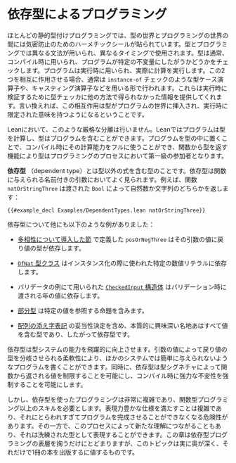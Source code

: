 <!--
# Programming with Dependent Types
-->

# 依存型によるプログラミング

<!--
In most statically-typed programming languages, there is a hermetic seal between the world of types and the world of programs.
Types and programs have different grammars and they are used at different times.
Types are typically used at compile time, to check that a program obeys certain invariants.
Programs are used at run time, to actually perform computations.
When the two interact, it is usually in the form of a type-case operator like an "instance-of" check or a casting operator that provides the type checker with information that was otherwise unavailable, to be verified at run time.
In other words, the interaction consists of types being inserted into the world of programs, gaining some limited run-time meaning.
-->

ほとんどの静的型付けプログラミングでは、型の世界とプログラミングの世界の間には気密防止のためのハーメチックシールが貼られています。型とプログラミングでは異なる文法が用いられ、異なるタイミングで使用されます。型は通常、コンパイル時に用いられ、プログラムが特定の不変量にしたがうかどうかをチェックします。プログラムは実行時に用いられ、実際に計算を実行します。この2つを相互に作用させる場合、通常は `instance-of` チェックのような型ケース演算子や、キャスティング演算子などを用いる形で行われます。これらは実行時に検証するために型チェッカに他の方法で得られなかった情報を提供してくれます。言い換えれば、この相互作用は型がプログラムの世界に挿入され、実行時に限定された意味を持つようになるということです。

<!--
Lean does not impose this strict separation.
In Lean, programs may compute types and types may contain programs.
Placing programs in types allows their full computation power to be used at compile time, and the ability to return types from functions makes types into first-class participants in the programming process.
-->

Leanにおいて、このような厳格な分離は行いません。Leanではプログラムは型を計算し、型はプログラムを含むことができます。プログラムを型の中に置くことで、コンパイル時にその計算能力をフルに使うことができ、関数から型を返す機能により型はプログラミングのプロセスにおいて第一級の参加者となります。

<!--
_Dependent types_ are types that contain non-type expressions.
A common source of dependent types is a named argument to a function.
For example, the function `natOrStringThree` returns either a natural number or a string, depending on which `Bool` it is passed:
-->

**依存型** （dependent type）とは型以外の式を含む型のことです。依存型は関数に与えられる名前付きの引数においてよく見られます。例えば、関数 `natOrStringThree` は渡された `Bool` によって自然数か文字列のどちらかを返します：

```lean
{{#example_decl Examples/DependentTypes.lean natOrStringThree}}
```

<!--
Further examples of dependent types include:
-->

依存型について他にも以下のような例がありました：

 <!--
 * [The introductory section on polymorphism](getting-to-know/polymorphism.md) contains `posOrNegThree`, in which the function's return type depends on the value of the argument.
 -->
 * [多相性について導入した節](getting-to-know/polymorphism.md) で定義した `posOrNegThree` はその引数の値に戻り値の型が依存します。
 <!--
 * [The `OfNat` type class](type-classes/pos.md#literal-numbers) depends on the specific natural number literal being used.
 -->
 * [`OfNat` 型クラス](type-classes/pos.md#literal-numbers) はインスタンス化の際に使われた特定の数値リテラルに依存します。
 <!--
 * [The `CheckedInput` structure](functor-applicative-monad/applicative.md#validated-input) used in the example of validators depends on the year in which validation occurred.
 -->
 * バリデータの例にて用いられた [`CheckedInput` 構造体](functor-applicative-monad/applicative.md#validated-input) はバリデーション時に渡される年の値に依存します。
 <!--
 * [Subtypes](functor-applicative-monad/applicative.md#subtypes) contain propositions that refer to particular values.
 -->
 * [部分型](functor-applicative-monad/applicative.md#subtypes) は特定の値を参照する命題を含みます。
 <!--
 * Essentially all interesting propositions, including those that determine the validity of [array indexing notation](props-proofs-indexing.md), are types that contain values and are thus dependent types.
 -->
 * [配列の添え字表記](props-proofs-indexing.md) の妥当性決定を含め、本質的に興味深い名地あはすべて値を含む型であり、したがって依存型です。

<!--
Dependent types vastly increase the power of a type system.
The flexibility of return types that branch on argument values enables programs to be written that cannot easily be given types in other type systems.
At the same time, dependent types allow a type signature to restrict which values may be returned from a function, enabling strong invariants to be enforced at compile time.
-->

依存型は型システムの能力を飛躍的に向上させます。引数の値によって戻り値の型を分岐させられる柔軟性により、ほかのシステムでは簡単に与えられないようなプログラムを書くことができます。同時に、依存型は型シグネチャによって関数から返される値を制限することを可能にし、コンパイル時に強力な不変性を強制することを可能にします。

<!--
However, programming with dependent types can be quite complex, and it requires a whole set of skills above and beyond functional programming.
Expressive specifications can be complicated to fulfill, and there is a real risk of tying oneself in knots and being unable to complete the program.
On the other hand, this process can lead to new understanding, which can be expressed in a refined type that can be fulfilled.
While this chapter scratches the surface of dependently typed programming, it is a deep topic that deserves an entire book of its own.
-->

しかし、依存型を使ったプログラミングは非常に複雑であり、関数型プログラミング以上のスキルを必要とします。表現力豊かな仕様を満たすことは複雑であり、それにとらわれすぎてプログラムを完成させることができなくなる危険性があります。その一方で、このプロセスによって新たな理解につながることもあり、それは洗練された型として表現することができます。この章は依存型プログラミングの表層を掬うだけにとどまりますが、このトピックは実に奥が深く、それだけで1冊の本を出版するに値するものです。

